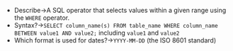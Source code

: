 - Describe→A SQL operator that selects values within a given range using the `WHERE` operator.
- Syntax?→`SELECT column_name(s) FROM table_name WHERE column_name BETWEEN value1 AND value2;` including `value1` and `value2` 
- Which format is used for dates?→`YYYY-MM-DD` (the ISO 8601 standard)
